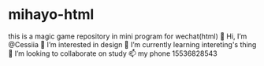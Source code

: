 # mihayo-html
this is a magic game repository in mini program for wechat(html)
👋 Hi, I’m @Cessiia
👀 I’m interested in design
🌱 I’m currently learning intereting's thing
💞️ I’m looking to collaborate on study
📫 my phone 15536828543
